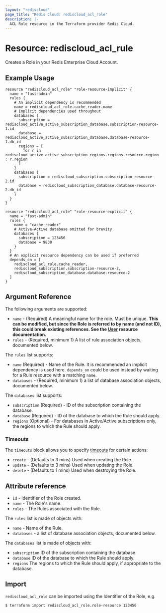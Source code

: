 ```yaml
---
layout: "rediscloud"
page_title: "Redis Cloud: rediscloud_acl_role"
description: |-
  ACL Role resource in the Terraform provider Redis Cloud.
---
```


# Resource: rediscloud_acl_rule

Creates a Role in your Redis Enterprise Cloud Account.

## Example Usage

```hcl
resource "rediscloud_acl_role" "role-resource-implicit" {
  name = "fast-admin"
  rules {
    # An implicit dependency is recommended
    name = rediscloud_acl_role.cache_reader.name
    # Implicit dependencies used throughout
    databases {
      subscription = rediscloud_active_active_subscription_database.subscription-resource-1.id
      database = rediscloud_active_active_subscription_database.database-resource-1.db_id
      regions = [
        for r in rediscloud_active_active_subscription_regions.regions-resource.region : r.region
      ]
    }
    databases {
      subscription = rediscloud_subscription.subscription-resource-2.id
      database = rediscloud_subscription_database.database-resource-2.db_id
    }
  }
}

resource "rediscloud_acl_role" "role-resource-explicit" {
  name = "fast-admin"
  rules {
    name = "cache-reader"
    # Active-Active database omitted for brevity
    databases {
      subscription = 123456
      database = 9830
    }
  }
  # An explicit resource dependency can be used if preferred
  depends_on = [
    rediscloud_acl_rule.cache_reader,
    rediscloud_subscription.subscription-resource-2,
    rediscloud_subscription_database.database-resource-2
  ]
}
```

## Argument Reference

The following arguments are supported:

* `name` - (Required) A meaningful name for the role. Must be unique. **This can be modified, but since the Role is referred to
  by name (and not ID), this could break existing references. See the [User](rediscloud_acl_user.md) resource documentation.**
* `rules` - (Required, minimum 1) A list of rule association objects, documented below.

The `rules` list supports:

* `name` (Required) - Name of the Rule. It is recommended an implicit dependency is used here. `depends_on` could be used instead by waiting for a Rule resource with a matching `name`.
* `databases` - (Required, minimum 1) a list of database association objects, documented below.

The `databases` list supports:

* `subscription` (Required) - ID of the subscription containing the database.
* `database` (Required) - ID of the database to which the Rule should apply.
* `regions` (Optional) - For databases in Active/Active subscriptions only, the regions to which the Rule should apply.


### Timeouts

The `timeouts` block allows you to specify [timeouts](https://www.terraform.io/language/resources/syntax#operation-timeouts) for certain actions:

* `create` - (Defaults to 3 mins) Used when creating the Role.
* `update` - (Defaults to 3 mins) Used when updating the Role.
* `delete` - (Defaults to 1 mins) Used when destroying the Role.

## Attribute reference

* `id` - Identifier of the Role created.
* `name` - The Role's name.
* `rules` - The Rules associated with the Role.

The `rules` list is made of objects with:

* `name` - Name of the Rule.
* `databases` - a list of database association objects, documented below.

The `databases` list is made of objects with:

* `subscription` ID of the subscription containing the database.
* `database` ID of the database to which the Rule should apply.
* `regions` The regions to which the Rule should apply, if appropriate to the database.

## Import
`rediscloud_acl_role` can be imported using the Identifier of the Role, e.g.

```
$ terraform import rediscloud_acl_role.role-resource 123456
```
